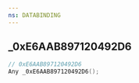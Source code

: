 ```yaml
---
ns: DATABINDING
---
```

## _0xE6AAB897120492D6

```c
// 0xE6AAB897120492D6
Any _0xE6AAB897120492D6();
```

